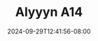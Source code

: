 --- 
title: "Alyyyn A14"
description: "nonton bokep Alyyyn A14  tele full baru"
date: 2024-09-29T12:41:56-08:00
file_code: "y56145ktg0qx"
draft: false
cover: "jhbzlywcfdg7yhd7.jpg"
tags: ["Alyyyn", "bokep-indo", "bokep-viral", "bokep-ig"]
length: 258
fld_id: "1483006"
foldername: "Alyyyn"
categories: ["Alyyyn"]
views: 0
---